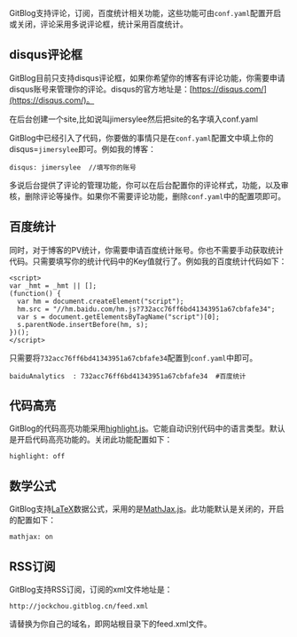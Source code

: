 <!--
author: jockchou
date: 2015-07-26
title: GitBlog评论，订阅，统计等功能
tags: GitBlog
category: GitBlog
status: publish
summary: GitBlog支持评论，订阅，百度统计相关功能，这些功能可由conf.yaml配置开启或关闭，评论采用多说评论框，统计采用百度统计。
-->

GitBlog支持评论，订阅，百度统计相关功能，这些功能可由`conf.yaml`配置开启或关闭，评论采用多说评论框，统计采用百度统计。


## disqus评论框 ##

GitBlog目前只支持disqus评论框，如果你希望你的博客有评论功能，你需要申请disqus账号来管理你的评论。disqus的官方地址是：[https://disqus.com/](https://disqus.com/)。

在后台创建一个site,比如说叫jimersylee然后把site的名字填入conf.yaml

GitBlog中已经引入了代码，你要做的事情只是在`conf.yaml`配置文中填上你的disqus=`jimersylee`即可。例如我的博客：

```
disqus: jimersylee  //填写你的账号
```

多说后台提供了评论的管理功能，你可以在后台配置你的评论样式，功能，以及审核，删除评论等操作。如果你不需要评论功能，删除`conf.yaml`中的配置项即可。

## 百度统计 ##

同时，对于博客的PV统计，你需要申请百度统计账号。你也不需要手动获取统计代码。只需要填写你的统计代码中的Key值就行了。例如我的百度统计代码如下：
```
<script>
var _hmt = _hmt || [];
(function() {
  var hm = document.createElement("script");
  hm.src = "//hm.baidu.com/hm.js?732acc76ff6bd41343951a67cbfafe34";
  var s = document.getElementsByTagName("script")[0]; 
  s.parentNode.insertBefore(hm, s);
})();
</script>

```
只需要将`732acc76ff6bd41343951a67cbfafe34`配置到`conf.yaml`中即可。

```
baiduAnalytics  : 732acc76ff6bd41343951a67cbfafe34  #百度统计
```

## 代码高亮 ##

GitBlog的代码高亮功能采用[highlight.js](https://highlightjs.org/)。它能自动识别代码中的语言类型。默认是开启代码高亮功能的。关闭此功能配置如下：

```
highlight: off
```

## 数学公式 ##

GitBlog支持[LaTeX](https://en.wikipedia.org/wiki/LaTeX)数据公式，采用的是[MathJax.js](http://www.mathjax.org/)。此功能默认是关闭的，开启的配置如下：

```
mathjax: on
```

## RSS订阅 ##

GitBlog支持RSS订阅，订阅的xml文件地址是：

```
http://jockchou.gitblog.cn/feed.xml
```

请替换为你自己的域名，即网站根目录下的feed.xml文件。